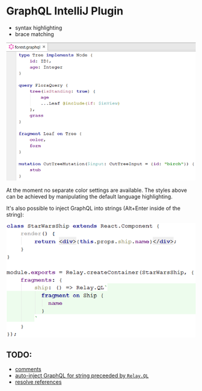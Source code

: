 # GraphQL IntelliJ Plugin

- syntax highlighting
- brace matching

![GraphQL Syntax Highlighting](images/graphql-file.png)

At the moment no separate color settings are available. The styles above can be achieved by manipulating the default language highlighting.

It's also possible to inject GraphQL into strings (Alt+Enter inside of the string):

![Injected into relay](images/in-relay.png)

## TODO:
- [comments](../../issues/2)
- [auto-inject GraphQL for string preceeded by `Relay.QL`](../../issues/3)
- [resolve references](../../issues/4)